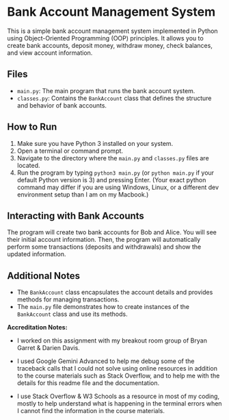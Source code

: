 # Bank Account Management System

This is a simple bank account management system implemented in Python using Object-Oriented Programming (OOP) principles. It allows you to create bank accounts, deposit money, withdraw money, check balances, and view account information.

## Files

* `main.py`: The main program that runs the bank account system.
* `classes.py`: Contains the `BankAccount` class that defines the structure and behavior of bank accounts.

## How to Run

1. Make sure you have Python 3 installed on your system.
2. Open a terminal or command prompt.
3. Navigate to the directory where the `main.py` and `classes.py` files are located.
4. Run the program by typing `python3 main.py` (or `python main.py` if your default Python version is 3) and pressing Enter. (Your exact python command may differ if you are using Windows, Linux, or a different dev environment setup than I am on my Macbook.)

## Interacting with Bank Accounts

The program will create two bank accounts for Bob and Alice. You will see their initial account information. Then, the program will automatically perform some transactions (deposits and withdrawals) and show the updated information.

## Additional Notes

* The `BankAccount` class encapsulates the account details and provides methods for managing transactions.
* The `main.py` file demonstrates how to create instances of the `BankAccount` class and use its methods.

**Accreditation Notes:**

- I worked on this assignment with my breakout room group of Bryan Garret & Darien Davis.

- I used Google Gemini Advanced to help me debug some of the traceback calls that I could not solve using online resources in addition to the course materials such as Stack Overflow, and to help me with the details for this readme file and the documentation.

- I use Stack Overflow & W3 Schools as a resource in most of my coding, mostly to help understand what is happening in the terminal errors when I cannot find the information in the course materials.